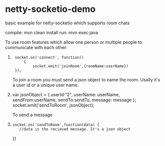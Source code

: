 # netty-socketio-demo
basic example for netty-socketio which supports room chats

compile: mvn clean install
run: mvn exec:java

To use room features which allow one person or multiple people to communicate with each other:

1. 		socket.on('connect', function() 
      		{
        		socket.emit('joinRoom',{roomName:userName})
		});
      
      To join a room you must send a json object to name the room. Usally it's a user id or a unique user name.
      
2.    var jsonObject = 
      {
        userId:"2",
        userName: userName,
        sendFrom:userName,
        sendTo:sendTo,
        message: message
       };
      socket.emit('sendToRoom', jsonObject);
      
      To send a message
      
3.     socket.on('sendToRoom',function(data) {
          //data is the recieved message. It's a json object
      })
      
      
      
